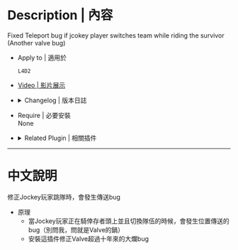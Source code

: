 # Description | 內容
Fixed Teleport bug if jcokey player switches team while riding the survivor (Another valve bug)

* Apply to | 適用於
	```
	L4D2
	```

* [Video | 影片展示](https://youtu.be/Wt0AgL6Jjd4)

* <details><summary>Changelog | 版本日誌</summary>

	* v1.0 (2023-1-30)
		* Initial Release
</details>

* Require | 必要安裝
<br/>None

* <details><summary>Related Plugin | 相關插件</summary>

	1. [Jockey Ride Stuck Fix](https://forums.alliedmods.net/showthread.php?t=334127): When the survivor bot controlled by jockey is kicked out of the game, jockey will get stuck in the air, this plugin fixes it
		> 修正當jockey正在騎的倖存者被踢出遊戲的時候，Jockey會卡住
	2. [Jockey teleport bug](https://github.com/SirPlease/L4D2-Competitive-Rework/blob/master/addons/sourcemod/scripting/archive/l4d2_jockey_teleport_fix.sp): A fix for Jockeys teleporting (whether done maliciously with cheats, or caused by a glitch)
		> 修復在Linux系統中，時常發生jockey騎人類莫名被傳送到地圖外面的位置
</details>

- - - -
# 中文說明
修正Jockey玩家跳隊時，會發生傳送bug

* 原理
    * 當Jockey玩家正在騎倖存者頭上並且切換隊伍的時候，會發生位置傳送的bug（別問我，問就是Valve的鍋）
    * 安裝這插件修正Valve超過十年來的大爛bug



